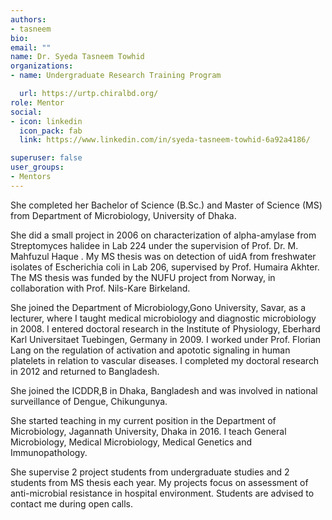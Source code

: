 ```yaml
---
authors:
- tasneem
bio: 
email: ""
name: Dr. Syeda Tasneem Towhid
organizations:
- name: Undergraduate Research Training Program

  url: https://urtp.chiralbd.org/
role: Mentor 
social:
- icon: linkedin
  icon_pack: fab
  link: https://www.linkedin.com/in/syeda-tasneem-towhid-6a92a4186/

superuser: false
user_groups:
- Mentors
---
```


She completed her Bachelor of Science (B.Sc.) and Master of Science (MS) from Department of Microbiology, University of Dhaka.

She did a small project in 2006 on characterization of alpha-amylase from Streptomyces halidee in Lab 224 under the supervision of Prof. Dr. M. Mahfuzul Haque . My MS thesis was on detection of uidA from freshwater isolates of Escherichia coli in Lab 206, supervised by Prof. Humaira Akhter. The MS thesis was funded by the NUFU project from Norway, in collaboration with Prof. Nils-Kare Birkeland.

She joined the Department of Microbiology,Gono University, Savar, as a lecturer, where I taught medical microbiology and diagnostic microbiology in 2008. I entered doctoral research in the Institute of Physiology, Eberhard Karl Universitaet Tuebingen, Germany in 2009. I worked under Prof. Florian Lang on the regulation of activation and apototic signaling in human platelets in relation to vascular diseases. I completed my doctoral research in 2012 and returned to Bangladesh.

She joined the ICDDR,B in Dhaka, Bangladesh and was involved in national surveillance of Dengue, Chikungunya.

She started teaching in my current position in the Department of Microbiology, Jagannath University, Dhaka in 2016. I teach General Microbiology, Medical Microbiology, Medical Genetics and Immunopathology.

She supervise 2 project students from undergraduate studies and 2 students from MS thesis each year. My projects focus on assessment of anti-microbial resistance in hospital environment. Students are advised to contact me during open calls.
